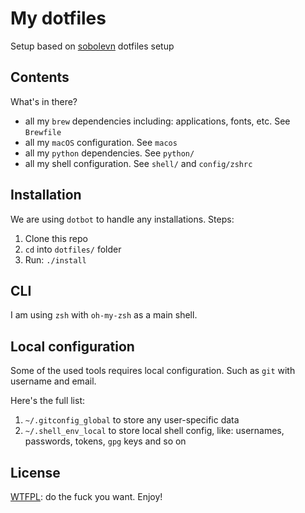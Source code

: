 # My dotfiles
Setup based on [sobolevn](https://github.com/sobolevn/dotfiles) dotfiles setup

## Contents

What's in there?

- all my `brew` dependencies including: applications, fonts, etc. See `Brewfile`
- all my `macOS` configuration. See `macos`
- all my `python` dependencies. See `python/`
- all my shell configuration. See `shell/` and `config/zshrc`

## Installation

We are using `dotbot` to handle any installations. Steps:

1. Clone this repo
2. `cd` into `dotfiles/` folder
3. Run: `./install`


## CLI

I am using `zsh` with `oh-my-zsh` as a main shell.


## Local configuration

Some of the used tools requires local configuration. Such as `git` with username and email.

Here's the full list:

1. `~/.gitconfig_global` to store any user-specific data
2. `~/.shell_env_local` to store local shell config, like: usernames, passwords, tokens, `gpg` keys and so on


## License

[WTFPL](https://en.wikipedia.org/wiki/WTFPL): do the fuck you want. Enjoy!
